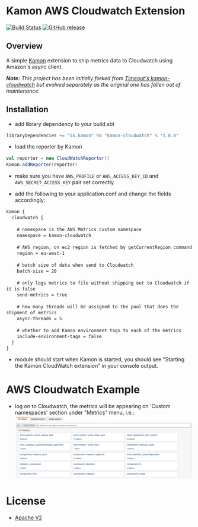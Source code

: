 # Kamon AWS Cloudwatch Extension

[![Build Status](https://travis-ci.org/alonsodomin/kamon-cloudwatch.svg?branch=master)](https://travis-ci.org/alonsodomin/kamon-cloudwatch)
[![GitHub release](https://img.shields.io/github/tag/alonsodomin/kamon-cloudwatch.svg)](https://github.com/alonsodomin/kamon-cloudwatch/releases)

## Overview

A simple [Kamon](https://github.com/kamon-io/Kamon) extension to ship metrics data to Cloudwatch using Amazon's async client.

_**Note:** This project has been initially forked from [Timeout's kamon-cloudwatch](https://github.com/timeoutdigital/kamon-cloudwatch) but evolved separately as the original one has fallen out of maintenance._

## Installation
- add library dependency to your build.sbt

```scala
libraryDependencies += "io.kamon" %% "kamon-cloudwatch" % "1.0.0"
```

- load the reporter by Kamon

```scala
val reporter = new CloudWatchReporter()
Kamon.addReporter(reporter)
```

- make sure you have `AWS_PROFILE` or `AWS_ACCESS_KEY_ID` and `AWS_SECRET_ACCESS_KEY` pair set correctly.

- add the following to your application.conf and change the fields accordingly:

```
kamon {
  cloudwatch {

    # namespace is the AWS Metrics custom namespace
    namespace = kamon-cloudwatch
    
    # AWS region, on ec2 region is fetched by getCurrentRegion command
    region = eu-west-1

    # batch size of data when send to Cloudwatch    
    batch-size = 20

    # only logs metrics to file without shipping out to Cloudwatch if it is false
    send-metrics = true

    # how many threads will be assigned to the pool that does the shipment of metrics
    async-threads = 5
    
    # whether to add Kamon environment tags to each of the metrics
    include-environment-tags = false
  }
}
```

- module should start when Kamon is started, you should see "Starting the Kamon CloudWatch extension" in your console output.

# AWS Cloudwatch Example
- log on to Cloudwatch, the metrics will be appearing on 'Custom namespaces' section under "Metrics" menu, i.e.:
![alt text](https://github.com/alonsodomin/kamon-cloudwatch/blob/master/doc/cloudwatch-metrics.jpg "what has showed up in Cloudwatch")

# License
- [Apache V2](https://github.com/alonsodomin/kamon-cloudwatch/blob/master/LICENSE "MIT")
